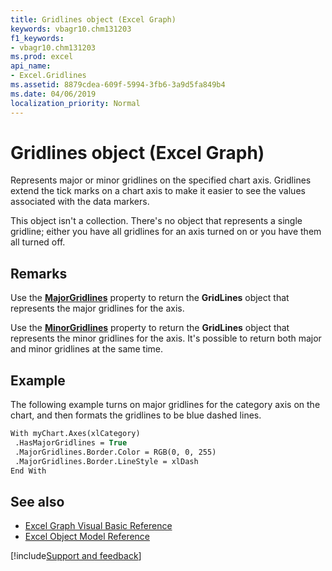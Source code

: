 ```yaml
---
title: Gridlines object (Excel Graph)
keywords: vbagr10.chm131203
f1_keywords:
- vbagr10.chm131203
ms.prod: excel
api_name:
- Excel.Gridlines
ms.assetid: 8879cdea-609f-5994-3fb6-3a9d5fa849b4
ms.date: 04/06/2019
localization_priority: Normal
---
```



# Gridlines object (Excel Graph)

Represents major or minor gridlines on the specified chart axis. Gridlines extend the tick marks on a chart axis to make it easier to see the values associated with the data markers. 

This object isn't a collection. There's no object that represents a single gridline; either you have all gridlines for an axis turned on or you have them all turned off.


## Remarks

Use the **[MajorGridlines](excel.majorgridlines.md)** property to return the **GridLines** object that represents the major gridlines for the axis. 

Use the **[MinorGridlines](excel.minorgridlines.md)** property to return the **GridLines** object that represents the minor gridlines for the axis. It's possible to return both major and minor gridlines at the same time.

## Example

The following example turns on major gridlines for the category axis on the chart, and then formats the gridlines to be blue dashed lines.

```vb
With myChart.Axes(xlCategory) 
 .HasMajorGridlines = True 
 .MajorGridlines.Border.Color = RGB(0, 0, 255) 
 .MajorGridlines.Border.LineStyle = xlDash 
End With
```

## See also

- [Excel Graph Visual Basic Reference](overview/excel/graph-visual-basic-reference.md)
- [Excel Object Model Reference](overview/excel/object-model.md)

[!include[Support and feedback](~/includes/feedback-boilerplate.md)]